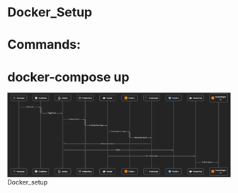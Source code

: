 # Docker_Setup
# Commands:
   # docker-compose up
   
![CI/CD Pipeline Diagram](images/ci_cd_diagram.png)   D o c k e r _ s e t u p 
 
 
